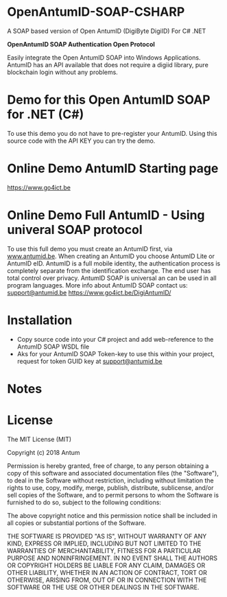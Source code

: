 # OpenAntumID-SOAP-CSHARP
A SOAP based version of Open AntumID (DigiByte DigiID) For C# .NET

**OpenAntumID SOAP Authentication Open Protocol**

Easily integrate the  Open AntumID SOAP into Windows Applications. AntumID has an API available that does not require a digiid library, pure blockchain login without any problems.

Demo for this Open AntumID SOAP for .NET (C#)
=============================================
To use this demo you do not have to pre-register your AntumID. 
Using this source code with the API KEY you can try the demo.

Online Demo AntumID Starting page
=================================
https://www.go4ict.be

Online Demo Full AntumID - Using univeral SOAP protocol
========================================================
To use this full demo you must create an AntumID first, via www.antumid.be. When creating an AntumID you choose AntumID Lite or AntumID eID. AntumID is a full mobile identity, the authentication process is completely separate from the identification exchange. The end user has total control over privacy. AntumID SOAP is universal an can be used in all program languages. More info about AntumID SOAP contact us: support@antumid.be 
https://www.go4ict.be/DigiAntumID/


Installation
============
* Copy source code into your C# project and add web-reference to the AntumID SOAP WSDL file
* Aks for your AntumID SOAP Token-key to use this within your project, request for token GUID key at support@antumid.be 

Notes
=====



License
=======
The MIT License (MIT)

Copyright (c) 2018 Antum

Permission is hereby granted, free of charge, to any person obtaining a copy of this software and associated documentation files (the "Software"), to deal in the Software without restriction, including without limitation the rights to use, copy, modify, merge, publish, distribute, sublicense, and/or sell copies of the Software, and to permit persons to whom the Software is furnished to do so, subject to the following conditions:

The above copyright notice and this permission notice shall be included in all copies or substantial portions of the Software.

THE SOFTWARE IS PROVIDED "AS IS", WITHOUT WARRANTY OF ANY KIND, EXPRESS OR IMPLIED, INCLUDING BUT NOT LIMITED TO THE WARRANTIES OF MERCHANTABILITY, FITNESS FOR A PARTICULAR PURPOSE AND NONINFRINGEMENT. IN NO EVENT SHALL THE AUTHORS OR COPYRIGHT HOLDERS BE LIABLE FOR ANY CLAIM, DAMAGES OR OTHER LIABILITY, WHETHER IN AN ACTION OF CONTRACT, TORT OR OTHERWISE, ARISING FROM, OUT OF OR IN CONNECTION WITH THE SOFTWARE OR THE USE OR OTHER DEALINGS IN THE SOFTWARE.

